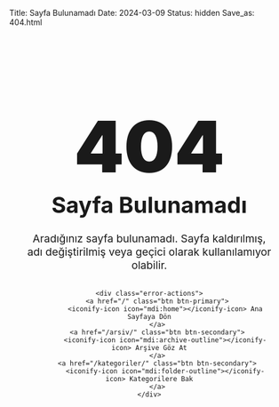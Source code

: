 Title: Sayfa Bulunamadı
Date: 2024-03-09
Status: hidden
Save_as: 404.html

<div class="error-container">
    <h1 class="error-title"><span class="error-code">404</span> Sayfa Bulunamadı</h1>
    <p class="error-message">Aradığınız sayfa bulunamadı. Sayfa kaldırılmış, adı değiştirilmiş veya geçici olarak kullanılamıyor olabilir.</p>
    
    <div class="error-actions">
        <a href="/" class="btn btn-primary">
            <iconify-icon icon="mdi:home"></iconify-icon> Ana Sayfaya Dön
        </a>
        <a href="/arsiv/" class="btn btn-secondary">
            <iconify-icon icon="mdi:archive-outline"></iconify-icon> Arşive Göz At
        </a>
        <a href="/kategoriler/" class="btn btn-secondary">
            <iconify-icon icon="mdi:folder-outline"></iconify-icon> Kategorilere Bak
        </a>
    </div>
</div>

<style>
.error-container {
    max-width: 800px;
    margin: 4rem auto;
    padding: 2rem;
    text-align: center;
}

.error-title {
    font-size: 2.5rem;
    margin-bottom: 1.5rem;
    color: var(--color-text-primary);
}

.error-code {
    display: block;
    font-size: 8rem;
    font-weight: 900;
    line-height: 1;
    color: var(--color-primary);
    margin-bottom: 1rem;
}

.error-message {
    font-size: 1.2rem;
    margin-bottom: 2rem;
    color: var(--color-text-secondary);
}

.error-actions {
    display: flex;
    flex-wrap: wrap;
    justify-content: center;
    gap: 1rem;
    margin: 2rem 0;
}

.btn {
    display: inline-flex;
    align-items: center;
    gap: 0.5rem;
    padding: 0.75rem 1.5rem;
    border-radius: 0.375rem;
    font-weight: 500;
    text-decoration: none;
    transition: all 0.2s ease;
    border: none;
}

.btn-primary {
    background-color: var(--color-primary);
    color: white;
}

.btn-primary:hover {
    background-color: var(--color-primary-dark);
    transform: translateY(-2px);
    box-shadow: 0 4px 6px -1px rgba(0, 0, 0, 0.1);
}

.btn-secondary {
    background-color: #f8f8f8;
    color: var(--color-text-primary);
    border: 1px solid #e5e5e5;
}

.btn-secondary:hover {
    background-color: #f0f0f0;
    transform: translateY(-2px);
    box-shadow: 0 4px 6px -1px rgba(0, 0, 0, 0.1);
}

@media (max-width: 768px) {
    .error-code {
        font-size: 6rem;
    }
    
    .error-actions {
        flex-direction: column;
    }
    
    .btn {
        width: 100%;
        justify-content: center;
    }
}

@media (prefers-color-scheme: dark) {
    .btn-secondary {
        background-color: #252525;
        color: #e0e0e0;
        border-color: #444;
    }
    
    .btn-secondary:hover {
        background-color: #333;
    }
}
</style>

